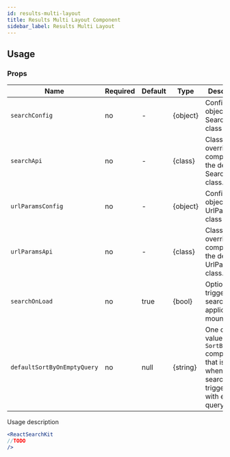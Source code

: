 ```yaml
---
id: results-multi-layout
title: Results Multi Layout Component
sidebar_label: Results Multi Layout
---
```


## Usage

### Props

| Name                          | Required  | Default       | Type      | Description             |
| ------------------------------|-----------|---------------| ----------|-------------------------|
| ``searchConfig``              | no        |      -         | {object}  | Configuration object for SearchApi class |
| ``searchApi``                 | no        |       -        | {class}  | Class to override completely the default SearchApi class. |
| ``urlParamsConfig`` | no       |       -        | {object}   | Configuration object for UrlParamsApi class |
| ``urlParamsApi``       | no       |    -           | {class}    | Class to override completely the default UrlParamsApi class. |
| ``searchOnLoad``             | no        | true          | {bool}    | Option to trigger search when application is mounted |
| ``defaultSortByOnEmptyQuery``             | no        | null          | {string}    | One of the values of the `SortBy` component that is set when a search is triggered with empty querystring|


Usage description
```jsx
<ReactSearchKit
//TODO
/>
```